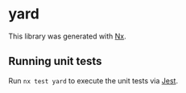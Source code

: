 # yard

This library was generated with [Nx](https://nx.dev).

## Running unit tests

Run `nx test yard` to execute the unit tests via [Jest](https://jestjs.io).
